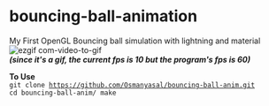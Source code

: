 # bouncing-ball-animation
My First OpenGL Bouncing ball simulation with lightning and material 
<br>
![ezgif com-video-to-gif](https://github.com/Osmanyasal/bouncing-ball-anim/assets/22853419/e9079409-2c46-49da-b7e9-34d5500f6993)
<br>
<b><i>(since it's a gif, the current fps is 10 but the program's fps is 60)</i></b>

<b>To Use</b><br>
<code>git clone https://github.com/Osmanyasal/bouncing-ball-anim.git
cd bouncing-ball-anim/
make
</code>
